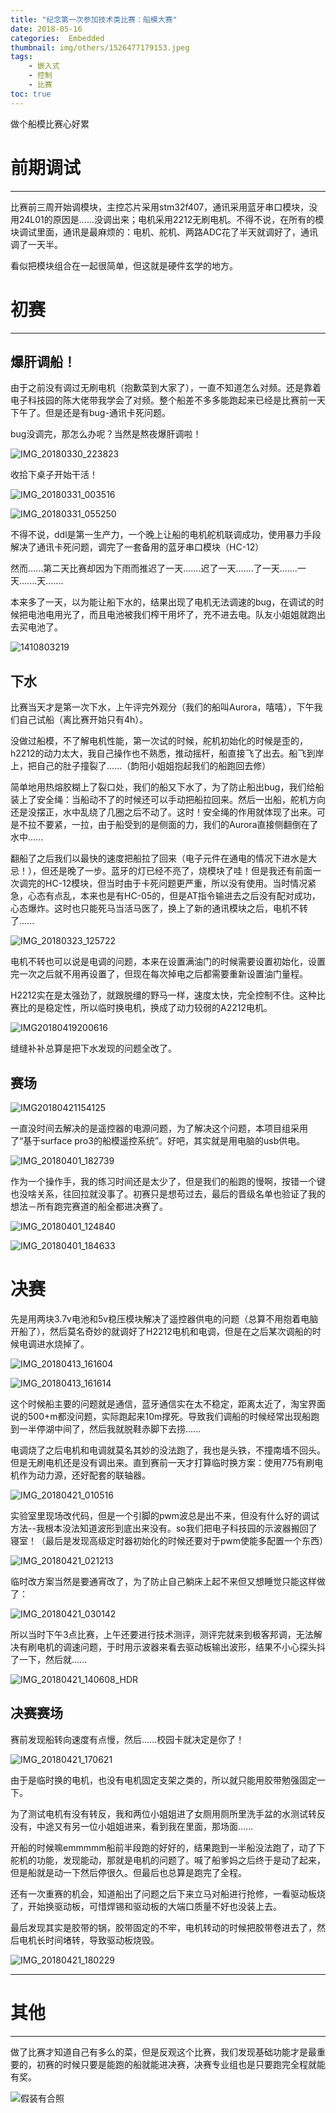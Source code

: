 ```yaml
---
title: "纪念第一次参加技术类比赛：船模大赛"
date: 2018-05-16
categories:  Embedded
thumbnail: img/others/1526477179153.jpeg
tags: 
	- 嵌入式
	- 控制 
	- 比赛
toc: true
---
```


做个船模比赛心好累

# 前期调试

---

比赛前三周开始调模块，主控芯片采用stm32f407，通讯采用蓝牙串口模块，没用24L01的原因是......没调出来；电机采用2212无刷电机。不得不说，在所有的模块调试里面，通讯是最麻烦的：电机、舵机、两路ADC花了半天就调好了，通讯调了一天半。

看似把模块组合在一起很简单，但这就是硬件玄学的地方。

# 初赛

---

## 爆肝调船！

由于之前没有调过无刷电机（抱歉菜到大家了），一直不知道怎么对频。还是靠着电子科技园的陈大佬带我学会了对频。整个船差不多多能跑起来已经是比赛前一天下午了。但是还是有bug-通讯卡死问题。

bug没调完，那怎么办呢？当然是熬夜爆肝调啦！

![IMG_20180330_223823](y-first-model-boat-race/IMG_20180330_223823.jpg)

收拾下桌子开始干活！

![IMG_20180331_003516](y-first-model-boat-race/IMG_20180331_003516.jpg)

![IMG_20180331_055250](y-first-model-boat-race/IMG_20180331_055250.jpg)

不得不说，ddl是第一生产力，一个晚上让船的电机舵机联调成功，使用暴力手段解决了通讯卡死问题，调完了一套备用的蓝牙串口模块（HC-12）

然而......第二天比赛却因为下雨而推迟了一天.......迟了一天.......了一天.......一天.......天.......

本来多了一天，以为能让船下水的，结果出现了电机无法调速的bug，在调试的时候把电池电用光了，而且电池被我们榨干用坏了，充不进去电。队友小姐姐就跑出去买电池了。

![1410803219](y-first-model-boat-race/1410803219.jpeg)

## 下水

比赛当天才是第一次下水，上午评完外观分（我们的船叫Aurora，嘻嘻），下午我们自己试船（离比赛开始只有4h）。

没做过船模，不了解电机性能，第一次试的时候，舵机初始化的时候是歪的，h2212的动力太大，我自己操作也不熟悉，推动摇杆，船直接飞了出去。船飞到岸上，把自己的肚子撞裂了......（韵阳小姐姐抱起我们的船跑回去修）

简单地用热熔胶糊上了裂口处，我们的船又下水了，为了防止船出bug，我们给船装上了安全绳：当船动不了的时候还可以手动把船拉回来。然后一出船，舵机方向还是没摆正，水中乱绕了几圈之后不动了。这时！安全绳的作用就体现了出来。可是不拉不要紧，一拉，由于船受到的是侧面的力，我们的Aurora直接侧翻倒在了水中......

翻船了之后我们以最快的速度把船拉了回来（电子元件在通电的情况下进水是大忌！），但还是晚了一步。蓝牙的灯已经不亮了，烧模块了哇！但是我还有前面一次调完的HC-12模块，但当时由于卡死问题更严重，所以没有使用。当时情况紧急，心态有点乱，本来也是有HC-05的，但是AT指令输进去之后没有配对成功，心态爆炸。这时也只能死马当活马医了，换上了新的通讯模块之后，电机不转了......

![IMG_20180323_125722](y-first-model-boat-race/IMG_20180323_125722.jpg)

电机不转也可以说是电调的问题，本来在设置满油门的时候需要设置初始化，设置完一次之后就不用再设置了，但现在每次掉电之后都需要重新设置油门量程。

H2212实在是太强劲了，就跟脱缰的野马一样，速度太快，完全控制不住。这种比赛比的是稳定性，所以临时换电机，换成了动力较弱的A2212电机。

![IMG20180419200616](y-first-model-boat-race/IMG20180419200616.jpg)

缝缝补补总算是把下水发现的问题全改了。

## 赛场

![IMG20180421154125](y-first-model-boat-race/IMG20180421154125.jpg)

一直没时间去解决的是遥控器的电源问题，为了解决这个问题，本项目组采用了“基于surface pro3的船模遥控系统”。好吧，其实就是用电脑的usb供电。

![IMG_20180401_182739](y-first-model-boat-race/IMG_20180401_182739.jpg)

作为一个操作手，我的练习时间还是太少了，但是我们的船跑的慢啊，按错一个键也没啥关系，往回拉就没事了。初赛只是想苟过去，最后的晋级名单也验证了我的想法－所有跑完赛道的船全都进决赛了。

![IMG_20180401_124840](y-first-model-boat-race/IMG_20180401_124840.jpg)

![IMG_20180401_184633](y-first-model-boat-race/IMG_20180401_184633.jpg)

# 决赛

先是用两块3.7v电池和5v稳压模块解决了遥控器供电的问题（总算不用抱着电脑开船了），然后莫名奇妙的就调好了H2212电机和电调，但是在之后某次调船的时候电调进水烧掉了。

![IMG_20180413_161604](y-first-model-boat-race/IMG_20180413_161604.jpg)

![IMG_20180413_161614](y-first-model-boat-race/IMG_20180413_161614.jpg)

这个时候船主要的问题就是通信，蓝牙通信实在太不稳定，距离太近了，淘宝界面说的500+m都没问题，实际跑起来10m撑死。导致我们调船的时候经常出现船跑到一半停湖中间了，然后我就脱鞋赤脚下去捞......

电调烧了之后电机和电调就莫名其妙的没法跑了，我也是头铁，不撞南墙不回头。但是无刷电机还是没有调出来。直到赛前一天才打算临时换方案：使用775有刷电机作为动力源，还好配套的联轴器。

![IMG_20180421_010516](y-first-model-boat-race/IMG_20180421_010516.jpg)

实验室里现场改代码，但是一个引脚的pwm波总是出不来，但没有什么好的调试方法--我根本没法知道波形到底出来没有。so我们把电子科技园的示波器搬回了寝室！（最后是发现高级定时器初始化的时候还要对于pwm使能多配置一个东西）

![IMG_20180421_021213](y-first-model-boat-race/IMG_20180421_021213.jpg)

临时改方案当然是要通宵改了，为了防止自己躺床上起不来但又想睡觉只能这样做了：

![IMG_20180421_030142](y-first-model-boat-race/IMG_20180421_030142.jpg)

所以当时下午3点比赛，上午还要进行技术测评，测评完就来到极客邦调，无法解决有刷电机的调速问题，于时用示波器来看去驱动板输出波形，结果不小心探头抖了一下，然后就......

![IMG_20180421_140608_HDR](y-first-model-boat-race/IMG_20180421_140608_HDR.jpg)

## 决赛赛场

赛前发现船转向速度有点慢，然后......校园卡就决定是你了！

![IMG_20180421_170621](y-first-model-boat-race/IMG_20180421_170621.jpg)

由于是临时换的电机，也没有电机固定支架之类的，所以就只能用胶带勉强固定一下。

为了测试电机有没有转反，我和两位小姐姐进了女厕用厕所里洗手盆的水测试转反没有，中途又有另一位小姐姐进来，看到我在里面，那场面......

开船的时候嘛emmmmm船前半段跑的好好的，结果跑到一半船没法跑了，动了下舵机的功能，发现能动，那就是电机的问题了。喊了船爹妈之后终于是动了起来，但是船就是动一下然后停很久。但最后也总算是跑完了全程。

还有一次重赛的机会，知道船出了问题之后下来立马对船进行抢修，一看驱动板烧了，开始换驱动板，可惜焊锡和驱动板的大端口质量不好也没装上去。

最后发现其实是胶带的锅，胶带固定的不牢，电机转动的时候把胶带卷进去了，然后电机长时间堵转，导致驱动板烧毁。

![IMG_20180421_180229](y-first-model-boat-race/IMG_20180421_180229.jpg)

---

# 其他

---

做了比赛才知道自己有多么的菜，但是反观这个比赛，我们发现基础功能才是最重要的，初赛的时候只要是能跑的船就能进决赛，决赛专业组也是只要跑完全程就能有奖。

![假装有合照](y-first-model-boat-race/362040275.jpeg)

